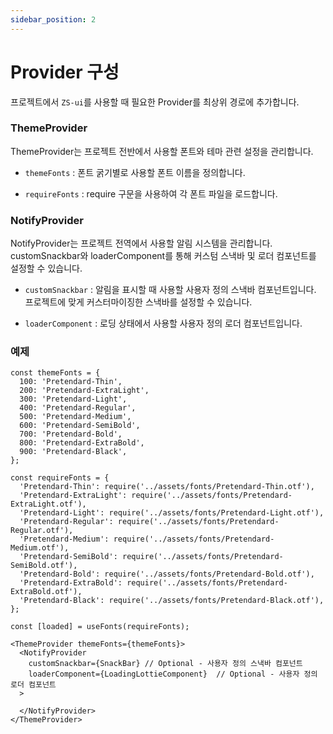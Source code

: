 ```yaml
---
sidebar_position: 2
---
```


# Provider 구성

프로젝트에서 `ZS-ui`를 사용할 때 필요한 Provider를 최상위 경로에 추가합니다.

### ThemeProvider

ThemeProvider는 프로젝트 전반에서 사용할 폰트와 테마 관련 설정을 관리합니다.

- `themeFonts` : 폰트 굵기별로 사용할 폰트 이름을 정의합니다.

- `requireFonts` : require 구문을 사용하여 각 폰트 파일을 로드합니다.


### NotifyProvider

NotifyProvider는 프로젝트 전역에서 사용할 알림 시스템을 관리합니다. customSnackbar와 loaderComponent를 통해 커스텀 스낵바 및 로더 컴포넌트를 설정할 수 있습니다.

- `customSnackbar` : 알림을 표시할 때 사용할 사용자 정의 스낵바 컴포넌트입니다. 프로젝트에 맞게 커스터마이징한 스낵바를 설정할 수 있습니다.

- `loaderComponent` : 로딩 상태에서 사용할 사용자 정의 로더 컴포넌트입니다.


### 예제

```tsx title="app/_layout.tsx"
const themeFonts = {
  100: 'Pretendard-Thin',
  200: 'Pretendard-ExtraLight',
  300: 'Pretendard-Light',
  400: 'Pretendard-Regular',
  500: 'Pretendard-Medium',
  600: 'Pretendard-SemiBold',
  700: 'Pretendard-Bold',
  800: 'Pretendard-ExtraBold',
  900: 'Pretendard-Black',
};

const requireFonts = {
  'Pretendard-Thin': require('../assets/fonts/Pretendard-Thin.otf'),
  'Pretendard-ExtraLight': require('../assets/fonts/Pretendard-ExtraLight.otf'),
  'Pretendard-Light': require('../assets/fonts/Pretendard-Light.otf'),
  'Pretendard-Regular': require('../assets/fonts/Pretendard-Regular.otf'),
  'Pretendard-Medium': require('../assets/fonts/Pretendard-Medium.otf'),
  'Pretendard-SemiBold': require('../assets/fonts/Pretendard-SemiBold.otf'),
  'Pretendard-Bold': require('../assets/fonts/Pretendard-Bold.otf'),
  'Pretendard-ExtraBold': require('../assets/fonts/Pretendard-ExtraBold.otf'),
  'Pretendard-Black': require('../assets/fonts/Pretendard-Black.otf'),
};

const [loaded] = useFonts(requireFonts);

<ThemeProvider themeFonts={themeFonts}>
  <NotifyProvider
    customSnackbar={SnackBar} // Optional - 사용자 정의 스낵바 컴포넌트
    loaderComponent={LoadingLottieComponent}  // Optional - 사용자 정의 로더 컴포넌트
  >

  </NotifyProvider>
</ThemeProvider>
```

